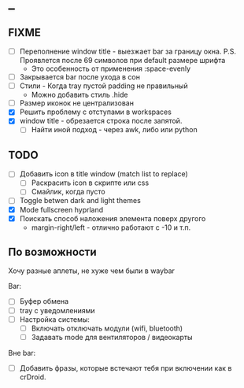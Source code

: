 # _

## FIXME
- [ ] Переполнение window title - выезжает bar за границу окна.
   P.S. Проявлется после 69 символов при default размере шрифта
   - Это особенность от применения :space-evenly
- [ ] Закрывается bar после ухода в сон
- [ ] Стили - Когда tray пустой padding не правильный
  - Можно добавить стиль .hide
- [ ] Размер иконок не централизован
- [x] Решить проблему с отступами в workspaces
- [x] window title - обрезается строка после запятой.
  - [ ] Найти иной подход - через awk, либо или python

## TODO
- [ ] Добавить icon в title window (match list to replace)
  - [ ] Раскрасить icon в скрипте или css
  - [ ] Смайлик, когда пусто
- [ ] Toggle betwen dark and light themes
- [x] Mode fullscreen hyprland
- [x] Поискать способ наложения элемента поверх другого
  - margin-right/left - отлично работают с -10 и т.п.

## По возможности
Хочу разные аплеты, не хуже чем были в waybar

Bar:
- [ ] Буфер обмена
- [ ] tray с уведомлениями
- [ ] Настройка системы:
  - [ ] Включать отключать модули (wifi, bluetooth)
  - [ ] Задавать mode для вентиляторов / видеокарты

Вне bar:
- [ ] Добавить фразы, которые встечают тебя при включении как в crDroid.

